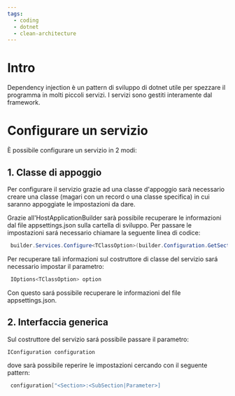```yaml
---
tags:
  - coding
  - dotnet
  - clean-architecture
---
```

# Intro
Dependency injection è un pattern di sviluppo di dotnet utile per spezzare il programma in molti piccoli servizi. I servizi sono gestiti interamente dal framework.

# Configurare un servizio
È possibile configurare un servizio in 2 modi:

## 1. Classe di appoggio

Per configurare il servizio grazie ad una classe d'appoggio sarà necessario creare una classe (magari con un record o una classe specifica) in cui saranno appoggiate le impostazioni da dare.

Grazie all'HostApplicationBuilder sarà possibile recuperare le informazioni dal file appsettings.json sulla cartella di sviluppo. Per passare le impostazioni sará necessario chiamare la seguente linea di codice:
```c#
 builder.Services.Configure<TClassOption>(builder.Configuration.GetSection("<section>"));
```

Per recuperare tali informazioni sul costruttore di classe del servizio sará necessario impostar il parametro: 
```c#
 IOptions<TClassOption> option
```
Con questo sará possibile recuperare le informazioni del file appsettings.json.

## 2. Interfaccia generica

Sul costruttore del servizio sará possibile passare il parametro: 
```c#
IConfiguration configuration
```

dove sarà possibile reperire le impostazioni cercando con il seguente pattern:
```c#
 configuration["<Section>:<SubSection|Parameter>]
```